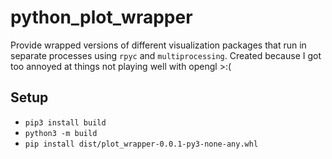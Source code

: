 # python_plot_wrapper

Provide wrapped versions of different visualization packages that run in separate processes using `rpyc` and `multiprocessing`.
Created because I got too annoyed at things not playing well with opengl >:(

## Setup
- `pip3 install build`
- `python3 -m build`
- `pip install dist/plot_wrapper-0.0.1-py3-none-any.whl`
